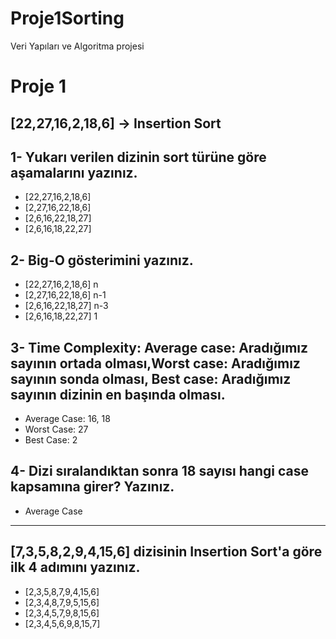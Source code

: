 # Proje1Sorting
Veri Yapıları ve Algoritma projesi

# Proje 1

[22,27,16,2,18,6] -> Insertion Sort
---
## 1- Yukarı verilen dizinin sort türüne göre aşamalarını yazınız.

- [22,27,16,2,18,6]
- [2,27,16,22,18,6]
- [2,6,16,22,18,27]
- [2,6,16,18,22,27]

## 2- Big-O gösterimini yazınız.
- [22,27,16,2,18,6] n
- [2,27,16,22,18,6] n-1
- [2,6,16,22,18,27] n-3
- [2,6,16,18,22,27] 1

## 3- Time Complexity: Average case: Aradığımız sayının ortada olması,Worst case: Aradığımız sayının sonda olması, Best case: Aradığımız sayının dizinin en başında olması.

- Average Case: 16, 18
- Worst Case: 27
- Best Case: 2

## 4- Dizi sıralandıktan sonra 18 sayısı hangi case kapsamına girer? Yazınız.
- Average Case

---

## [7,3,5,8,2,9,4,15,6] dizisinin Insertion Sort'a göre ilk 4 adımını yazınız.

- [2,3,5,8,7,9,4,15,6]
- [2,3,4,8,7,9,5,15,6]
- [2,3,4,5,7,9,8,15,6]
- [2,3,4,5,6,9,8,15,7]